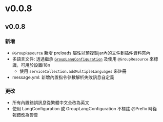 # v0.0.8

## v0.0.8

### 新增 <a href="#add" id="add"></a>

* `@GroupResource` 新增 preloads 屬性以預複製jar內的文件到插件資料夾內
* 多語言文件: 透過繼承 [`GroupLangConfiguration`](../../advanced-tutorial/config-operation/i18n.md) 及使用 `@GroupResource` 來標識，可用於設置i18n
  * 使用 `serviceCollection.addMultipleLanguages` 來註冊
* message.yml: 新增內置指令參數解析失敗訊息自定義

### 更改 <a href="#edit" id="edit"></a>

* 所有內置錯誤訊息從繁體中文全改為英文
* 使用 LangConfiguration 或 GroupLangConfiguration 不標註 @Prefix 時從報錯改為警告


